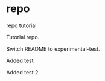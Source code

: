 # repo
repo tutorial

Tutorial repo..

Switch README to experimental-test.


Added test


Added test 2